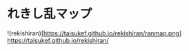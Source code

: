 # れきし乱マップ
!(rekishiran)[https://taisukef.github.io/rekishiran/ranmap.png]  
https://taisukef.github.io/rekishiran/  

